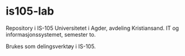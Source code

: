 # is105-lab
Repository i IS-105
Universitetet i Agder, avdeling Kristiansand.
IT og informasjonssystemet, semester to.

Brukes som delingsverktøy i IS-105. 











 










